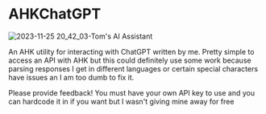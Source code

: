 # AHKChatGPT
![2023-11-25 20_42_03-Tom's AI Assistant](https://github.com/3mot/AHKChatGPT/assets/152034891/a602e68f-2efe-4dba-aee4-6f40913c3dd6)

An AHK utility for interacting with ChatGPT written by me. Pretty simple to access an API with AHK but this could definitely use some work because parsing responses I get in different languages or certain special characters have issues an I am too dumb to fix it.

Please provide feedback! You must have your own API key to use and you can hardcode it in if you want but I wasn't giving mine away for free
